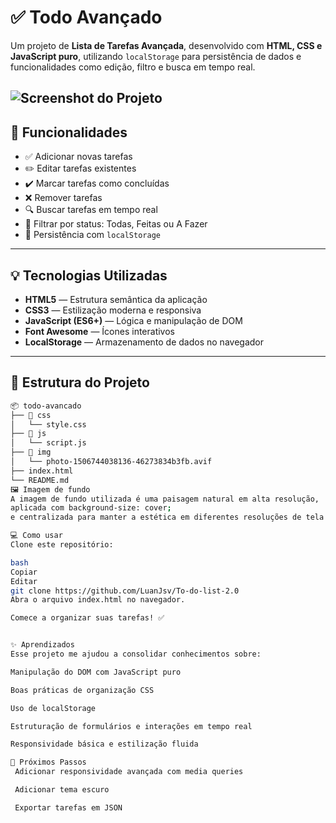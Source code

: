 # ✅ Todo Avançado

Um projeto de **Lista de Tarefas Avançada**, desenvolvido com **HTML, CSS e JavaScript puro**, utilizando `localStorage` para persistência de dados e funcionalidades como edição, filtro e busca em tempo real.

## ![Screenshot do Projeto](/img/Todo%20Avançado%20-%20Google%20Chrome%2006_08_2025%2023_40_04.png)

## 🚀 Funcionalidades

- ✅ Adicionar novas tarefas
- ✏️ Editar tarefas existentes
- ✔️ Marcar tarefas como concluídas
- ❌ Remover tarefas
- 🔍 Buscar tarefas em tempo real
- 🎯 Filtrar por status: Todas, Feitas ou A Fazer
- 💾 Persistência com `localStorage`

---

## 💡 Tecnologias Utilizadas

- **HTML5** — Estrutura semântica da aplicação
- **CSS3** — Estilização moderna e responsiva
- **JavaScript (ES6+)** — Lógica e manipulação de DOM
- **Font Awesome** — Ícones interativos
- **LocalStorage** — Armazenamento de dados no navegador

---

## 📁 Estrutura do Projeto

```bash
📦 todo-avancado
├── 📁 css
│   └── style.css
├── 📁 js
│   └── script.js
├── 📁 img
│   └── photo-1506744038136-46273834b3fb.avif
├── index.html
└── README.md
🖼️ Imagem de fundo
A imagem de fundo utilizada é uma paisagem natural em alta resolução,
aplicada com background-size: cover; 
e centralizada para manter a estética em diferentes resoluções de tela.

💻 Como usar
Clone este repositório:

bash
Copiar
Editar
git clone https://github.com/LuanJsv/To-do-list-2.0
Abra o arquivo index.html no navegador.

Comece a organizar suas tarefas! ✅


✨ Aprendizados
Esse projeto me ajudou a consolidar conhecimentos sobre:

Manipulação do DOM com JavaScript puro

Boas práticas de organização CSS

Uso de localStorage

Estruturação de formulários e interações em tempo real

Responsividade básica e estilização fluida

📌 Próximos Passos
 Adicionar responsividade avançada com media queries

 Adicionar tema escuro

 Exportar tarefas em JSON
```
